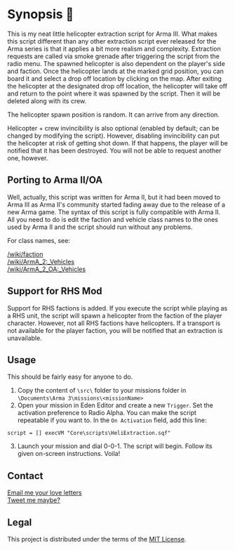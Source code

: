 Synopsis 📜
===========
This is my neat little helicopter extraction script for Arma III. What makes this script different than any other extraction script ever released for the Arma series is that it applies a bit more realism and complexity. Extraction requests are called via smoke grenade after triggering the script from the radio menu. The spawned helicopter is also dependent on the player's side and faction. Once the helicopter lands at the marked grid position, you can board it and select a drop off location by clicking on the map. After exiting the helicopter at the designated drop off location, the helicopter will take off and return to the point where it was spawned by the script. Then it will be deleted along with its crew.

The helicopter spawn position is random. It can arrive from any direction.

Helicopter + crew invincibility is also optional (enabled by default; can be changed by modifying the script). However, disabling invincibility can put the helicopter at risk of getting shot down. If that happens, the player will be notified that it has been destroyed. You will not be able to request another one, however.

Porting to Arma II/OA
---------------------
Well, actually, this script was written for Arma II, but it had been moved to Arma III as Arma II's community started fading away due to the release of a new Arma game. The syntax of this script is fully compatible with Arma II. All you need to do is edit the faction and vehicle class names to the ones used by Arma II and the script should run without any problems.

For class names, see:

[/wiki/faction](https://community.bistudio.com/wiki/faction)<br>
[/wiki/ArmA_2:_Vehicles](https://community.bistudio.com/wiki/ArmA_2:_Vehicles)<br>
[/wiki/ArmA_2_OA:_Vehicles](https://community.bistudio.com/wiki/ArmA_2_OA:_Vehicles)

Support for RHS Mod
-------------------
Support for RHS factions is added. If you execute the script while playing as a RHS unit, the script will spawn a helicopter from the faction of the player character. However, not all RHS factions have helicopters. If a transport is not available for the player faction, you will be notified that an extraction is unavailable.

Usage
-----
This should be fairly easy for anyone to do.

1. Copy the content of `\src\` folder to your missions folder in `\Documents\Arma 3\missions\<missionName>`
2. Open your mission in Eden Editor and create a new `Trigger`. Set the activation preference to Radio Alpha. You can make the script repeatable if you want to. In the `On Activation` field, add this line:
```SQF
script = [] execVM "Core\scripts\HeliExtraction.sqf"
```
3. Launch your mission and dial 0-0-1. The script will begin. Follow its given on-screen instructions. Voila!

Contact
-------
[Email me your love letters](mailto:xviyy@aol.ca)
<br/>
[Tweet me maybe?](https://twitter.com/xviyy)

Legal
-----
This project is distributed under the terms of the [MIT License](https://opensource.org/licenses/MIT).
